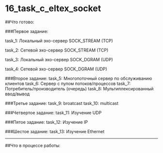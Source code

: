 # 16_task_c_eltex_socket

##Что готово:

###Первое задание:

task_1: Локальный эхо-сервер SOCK_STREAM (TCP)

task_2: Сетевой эхо-сервер SOCK_STREAM (TCP)

task_3: Локальный эхо-сервер SOCK_DGRAM (UDP)

task_4: Сетевой эхо-сервер SOCK_DGRAM (UDP)

###Второе задание:
task_5: Многопоточный сервер по обслуживанию клиентов
task_6: Сервер с пулом потоков/процессов
task_7: Потребитель/производитель (очередь)
task_8: Мультиплексированный ввод/вывод

###Третье задание:
task_9: broatcast
task_10: multicast

###Четвертое задание:
task_11: Изучение UDP

###Пятое задание:
task_12: Изучение IP

###Шестое задание:
task_13: Изучение Ethernet
________________________________________________________

##Что в процессе работы:



